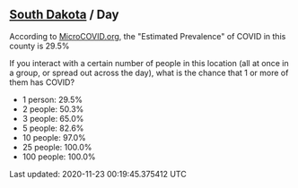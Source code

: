 
## [South Dakota](/united-states/south-dakota) / Day

According to [MicroCOVID.org](http://microcovid.org),
the "Estimated Prevalence" of COVID in this county is 29.5%

If you interact with a certain number of people in this location
(all at once in a group, or spread out across the day), what is the chance that
1 or more of them has COVID?

- 1 person: 29.5%
- 2 people: 50.3%
- 3 people: 65.0%
- 5 people: 82.6%
- 10 people: 97.0%
- 25 people: 100.0%
- 100 people: 100.0%

Last updated: 2020-11-23 00:19:45.375412 UTC
